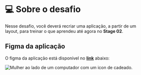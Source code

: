 # 💻 Sobre o desafio

Nesse desafio, você deverá recriar uma aplicação, a partir de um layout, para treinar o que aprendeu até agora no **Stage 02**.

## Figma da aplicação

O figma da aplicação está disponível no [**link**](https://www.figma.com/file/EdKjPWjC8ZlbnH4XzTObv2/Explorer/duplicate) abaixo:

![Mulher ao lado de um computador com um icon de cadeado.]([https://drive.google.com/file/d/1wc6jBlt6I1yv5al5XAaNvzYXjwUqInHG/view?usp=sharing](https://drive.google.com/file/d/1wc6jBlt6I1yv5al5XAaNvzYXjwUqInHG/view?usp=sharing)https://drive.google.com/file/d/1wc6jBlt6I1yv5al5XAaNvzYXjwUqInHG/view?usp=sharing "Seus dados bloqueados")
